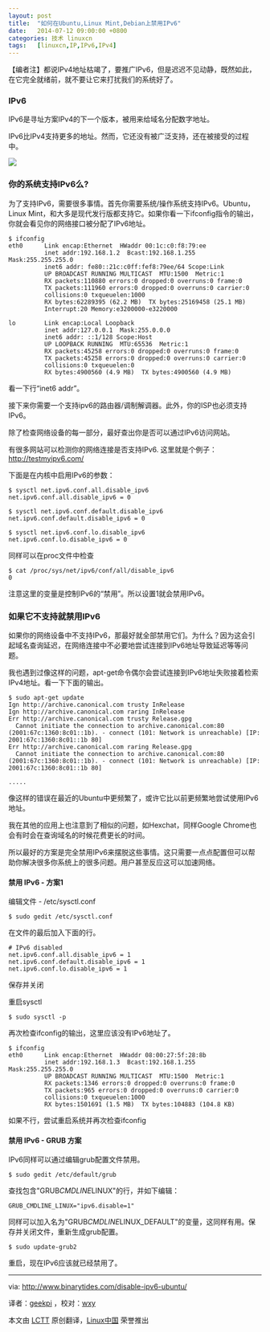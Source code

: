 ```yaml
---
layout: post
title:	"如何在Ubuntu,Linux Mint,Debian上禁用IPv6"
date:	2014-07-12 09:00:00 +0800 
categories:	技术 linuxcn 
tags:	[linuxcn,IP,IPv6,IPv4]
---
```



【编者注】都说IPv4地址枯竭了，要推广IPv6，但是迟迟不见动静，既然如此，在它完全就绪前，就不要让它来打扰我们的系统好了。


### IPv6


IPv6是寻址方案IPv4的下一个版本，被用来给域名分配数字地址。


IPv6比IPv4支持更多的地址。然而，它还没有被广泛支持，还在被接受的过程中。


![](/Asserts/Images//attachment/album/201407/12/001926eqbu2vjzu6zxzmxz.jpg)


### 你的系统支持IPv6么?


为了支持IPv6，需要很多事情。首先你需要系统/操作系统支持IPv6。Ubuntu，Linux Mint，和大多是现代发行版都支持它。如果你看一下ifconfig指令的输出，你就会看见你的网络接口被分配了IPv6地址。



```
$ ifconfig
eth0      Link encap:Ethernet  HWaddr 00:1c:c0:f8:79:ee  
          inet addr:192.168.1.2  Bcast:192.168.1.255  Mask:255.255.255.0
          inet6 addr: fe80::21c:c0ff:fef8:79ee/64 Scope:Link
          UP BROADCAST RUNNING MULTICAST  MTU:1500  Metric:1
          RX packets:110880 errors:0 dropped:0 overruns:0 frame:0
          TX packets:111960 errors:0 dropped:0 overruns:0 carrier:0
          collisions:0 txqueuelen:1000 
          RX bytes:62289395 (62.2 MB)  TX bytes:25169458 (25.1 MB)
          Interrupt:20 Memory:e3200000-e3220000 

lo        Link encap:Local Loopback  
          inet addr:127.0.0.1  Mask:255.0.0.0
          inet6 addr: ::1/128 Scope:Host
          UP LOOPBACK RUNNING  MTU:65536  Metric:1
          RX packets:45258 errors:0 dropped:0 overruns:0 frame:0
          TX packets:45258 errors:0 dropped:0 overruns:0 carrier:0
          collisions:0 txqueuelen:0 
          RX bytes:4900560 (4.9 MB)  TX bytes:4900560 (4.9 MB)

```

看一下行“inet6 addr”。


接下来你需要一个支持ipv6的路由器/调制解调器。此外，你的ISP也必须支持IPv6。


除了检查网络设备的每一部分，最好查出你是否可以通过IPv6访问网站。


有很多网站可以检测你的网络连接是否支持IPv6. 这里就是个例子：<http://testmyipv6.com/>


下面是在内核中启用IPv6的参数：



```
$ sysctl net.ipv6.conf.all.disable_ipv6
net.ipv6.conf.all.disable_ipv6 = 0

$ sysctl net.ipv6.conf.default.disable_ipv6
net.ipv6.conf.default.disable_ipv6 = 0

$ sysctl net.ipv6.conf.lo.disable_ipv6
net.ipv6.conf.lo.disable_ipv6 = 0

```

同样可以在proc文件中检查



```
$ cat /proc/sys/net/ipv6/conf/all/disable_ipv6
0

```

注意这里的变量是控制IPv6的“禁用”。所以设置1就会禁用IPv6。


### 如果它不支持就禁用IPv6


如果你的网络设备中不支持IPv6，那最好就全部禁用它们。为什么？因为这会引起域名查询延迟，在网络连接中不必要地尝试连接到IPv6地址导致延迟等等问题。


我也遇到过像这样的问题，apt-get命令偶尔会尝试连接到IPv6地址失败接着检索IPv4地址。看一下下面的输出。



```
$ sudo apt-get update
Ign http://archive.canonical.com trusty InRelease
Ign http://archive.canonical.com raring InRelease                                                                                                    
Err http://archive.canonical.com trusty Release.gpg                                                                                                  
  Cannot initiate the connection to archive.canonical.com:80 (2001:67c:1360:8c01::1b). - connect (101: Network is unreachable) [IP: 2001:67c:1360:8c01::1b 80]
Err http://archive.canonical.com raring Release.gpg                                                                                                  
  Cannot initiate the connection to archive.canonical.com:80 (2001:67c:1360:8c01::1b). - connect (101: Network is unreachable) [IP: 2001:67c:1360:8c01::1b 80]

.....

```

像这样的错误在最近的Ubuntu中更频繁了，或许它比以前更频繁地尝试使用IPv6地址。


我在其他的应用上也注意到了相似的问题，如Hexchat，同样Google Chrome也会有时会在查询域名的时候花费更长的时间。


所以最好的方案是完全禁用IPv6来摆脱这些事情。这只需要一点点配置但可以帮助你解决很多你系统上的很多问题。用户甚至反应这可以加速网络。


#### 禁用 IPv6 - 方案1


编辑文件 - /etc/sysctl.conf



```
$ sudo gedit /etc/sysctl.conf

```

在文件的最后加入下面的行。



```
# IPv6 disabled
net.ipv6.conf.all.disable_ipv6 = 1
net.ipv6.conf.default.disable_ipv6 = 1
net.ipv6.conf.lo.disable_ipv6 = 1

```

保存并关闭


重启sysctl



```
$ sudo sysctl -p

```

再次检查ifconfig的输出，这里应该没有IPv6地址了。



```
$ ifconfig
eth0      Link encap:Ethernet  HWaddr 08:00:27:5f:28:8b  
          inet addr:192.168.1.3  Bcast:192.168.1.255  Mask:255.255.255.0
          UP BROADCAST RUNNING MULTICAST  MTU:1500  Metric:1
          RX packets:1346 errors:0 dropped:0 overruns:0 frame:0
          TX packets:965 errors:0 dropped:0 overruns:0 carrier:0
          collisions:0 txqueuelen:1000 
          RX bytes:1501691 (1.5 MB)  TX bytes:104883 (104.8 KB)

```

如果不行，尝试重启系统并再次检查ifconfig


#### 禁用 IPv6 - GRUB 方案


IPv6同样可以通过编辑grub配置文件禁用。



```
$ sudo gedit /etc/default/grub

```

查找包含"GRUB*CMDLINE*LINUX"的行，并如下编辑：



```
GRUB_CMDLINE_LINUX="ipv6.disable=1"

```

同样可以加入名为"GRUB*CMDLINE*LINUX\_DEFAULT"的变量，这同样有用。保存并关闭文件，重新生成grub配置。



```
$ sudo update-grub2

```

重启，现在IPv6应该就已经禁用了。




---


via: <http://www.binarytides.com/disable-ipv6-ubuntu/>


译者：[geekpi](https://github.com/geekpi) ，校对：[wxy](https://github.com/wxy)


本文由 [LCTT](https://github.com/LCTT/TranslateProject) 原创翻译，[Linux中国](http://linux.cn/) 荣誉推出
